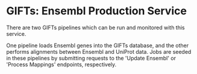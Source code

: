 # GIFTs: Ensembl Production Service

There are two GIFTs pipelines which can be run and monitored with this service.

One pipeline loads Ensembl genes into the GIFTs database, and the other
performs alignments between Ensembl and UniProt data. Jobs are seeded in
these pipelines by submitting requests to the 'Update Ensembl' or
'Process Mappings' endpoints, respectively.
